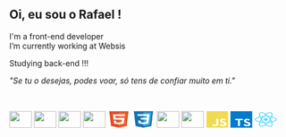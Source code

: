 ## Oi, eu sou o Rafael !

I'm a front-end developer<br />
I’m currently working at Websis

Studying back-end !!!

<!-- 💜 React Native<br /> -->
<!-- 💻 ReactJS, React Native, Typescript -->

<i>"Se tu o desejas, podes voar, só tens de confiar muito em ti."</i>

  ##
<!--
<div display="inline-block">
  <a href="https://github.com/rsimplicioo">
  <img height="180em" src="https://github-readme-stats.vercel.app/api/?username=rsimplicioo&theme=dark&hide_border=false&include_all_commits=true&count_private=false"/>
  <img height="180em" src="https://github-readme-streak-stats.herokuapp.com/?user=rsimplicioo&theme=dark&hide_border=false"/>
  <img height="180em" src="https://github-readme-stats.vercel.app/api/top-langs/?username=rsimplicioo&count_private=true&layout=compact&langs_count=7&theme=dark&include_all_commits=true&show_icons=true"/>
</div>
--> 
<div style="display: inline_block"><br>
  <img align="center" height="30" width="40" src="https://cdn.jsdelivr.net/gh/devicons/devicon/icons/nodejs/nodejs-original.svg" />
  <img align="center" height="30" width="40" src="https://cdn.jsdelivr.net/gh/devicons/devicon/icons/nestjs/nestjs-plain.svg" />
          
  <img align="center" height="30" width="40" src="https://cdn.jsdelivr.net/gh/devicons/devicon/icons/java/java-original.svg">
  <img align="center" height="30" width="40" src="https://cdn.jsdelivr.net/gh/devicons/devicon/icons/spring/spring-original.svg" />

  <img align="center" height="30" width="40" src="https://raw.githubusercontent.com/devicons/devicon/master/icons/html5/html5-original.svg">
  <img align="center" height="30" width="40" src="https://raw.githubusercontent.com/devicons/devicon/master/icons/css3/css3-original.svg">

  <img align="center" height="30" width="40" src="https://cdn.jsdelivr.net/gh/devicons/devicon/icons/swift/swift-original.svg" />
  <img align="center" height="30" width="40" src="https://cdn.jsdelivr.net/gh/devicons/devicon/icons/xcode/xcode-original.svg" />
      
  <img align="center" height="30" width="40" src="https://raw.githubusercontent.com/devicons/devicon/master/icons/javascript/javascript-plain.svg">
  <img align="center" height="30" width="40" src="https://raw.githubusercontent.com/devicons/devicon/master/icons/typescript/typescript-plain.svg">
  <img align="center" height="30" width="40" src="https://raw.githubusercontent.com/devicons/devicon/master/icons/react/react-original.svg">
  
</div> 

<!-- 
<div> 
  <a href = "mailto:simplicio.rsb@gmail.com@gmail.com"><img src="https://img.shields.io/badge/-Gmail-%23333?style=for-the-badge&logo=gmail&logoColor=white" target="_blank"></a>
  <a href="https://www.linkedin.com/in/rafael-simplicio-a6aa04ba" target="_blank"><img src="https://img.shields.io/badge/-LinkedIn-%230077B5?style=for-the-badge&logo=linkedin&logoColor=white" target="_blank"></a>
 
  ![Snake animation](https://github.com/rsimplicioo/rsimplicioo/blob/output/github-contribution-grid-snake.svg)
 
</div>
-->
